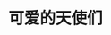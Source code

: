 ---
layout: girls
title: 可爱的天使们
banner: <span title="大家都是我的天使！">排名不分先后</span>
girls:
  - name: 秋山澪
    avatar: https://s2.loli.net/2022/06/02/c3nCYNSDQkT4F2b.jpg
    from: 轻音少女
    url: https://zh.moegirl.org.cn/%E7%A7%8B%E5%B1%B1%E6%BE%AA
    reason: 罗mio赛高！
  - name: 樱岛麻衣
    avatar: https://s2.loli.net/2022/06/02/47ZvJ3aABqrsE8M.webp
    from: 青春猪头少年系列
    url: https://zh.moegirl.org.cn/%E6%A8%B1%E5%B2%9B%E9%BA%BB%E8%A1%A3
    reason: 人活着就是为了樱岛麻衣！
  - name: 日代千鹤
    avatar: https://s2.loli.net/2022/06/02/whaQDlH527LkmoY.webp
    from: ReLIFE
    url: https://zh.moegirl.org.cn/%E6%97%A5%E4%BB%A3%E5%8D%83%E9%B9%A4
    reason: 日代千鹤的笑容由我来守护！
  - name: 薇尔莉特
    avatar: https://s2.loli.net/2022/06/02/kGxXosEuR6a9Ah8.webp
    from: 紫罗兰永恒花园
    url: https://zh.moegirl.org.cn/%E8%96%87%E5%B0%94%E8%8E%89%E7%89%B9%C2%B7%E4%BC%8A%E8%8A%99%E5%8A%A0%E7%99%BB
    reason: 爱情亘古不变，紫罗兰与世长存！
  - name: 我妻善逸
    avatar: https://s2.loli.net/2022/06/02/JNlPkSIe2j5Kwqs.webp
    from: 鬼灭之刃
    url: https://zh.moegirl.org.cn/%E6%88%91%E5%A6%BB%E5%96%84%E9%80%B8
    reason: 集中一点，登峰造极！
  - name: 灶门祢豆子
    avatar: https://s2.loli.net/2022/06/02/UPTrdQD7aCywzev.webp
    from: 鬼灭之刃
    url: https://zh.moegirl.org.cn/%E7%81%B6%E9%97%A8%E7%A5%A2%E8%B1%86%E5%AD%90
    reason: 我妻弥豆子！
  - name: 皮卡丘
    avatar: https://s2.loli.net/2022/06/02/qy4YCt2pUZAKcf7.webp
    from: 神奇宝贝
    url: https://sm.ms/image/qy4YCt2pUZAKcf7
    reason: 皮卡皮卡丘！
  - name: 劳埃德·福杰
    avatar: https://s2.loli.net/2022/06/02/VrYyR1UEojvihz5.jpg
    from: 间谍过家家
    url: https://zh.moegirl.org.cn/%E5%8A%B3%E5%9F%83%E5%BE%B7%C2%B7%E7%A6%8F%E6%9D%B0
    reason: 代号'黄昏'，是个间谍！
  - name: 阿尼亚·福杰
    avatar: https://s2.loli.net/2022/06/02/73nX6vV4dTbi9G5.jpg
    from: 间谍过家家
    url: https://zh.moegirl.org.cn/%E9%98%BF%E5%B0%BC%E4%BA%9A%C2%B7%E7%A6%8F%E6%9D%B0
    reason: 哇库哇库！
  - name: 约尔·福杰
    avatar: https://s2.loli.net/2022/06/02/wg96tdiC4kJTbLG.jpg
    from: 间谍过家家
    url: https://zh.moegirl.org.cn/%E7%BA%A6%E5%B0%94%C2%B7%E7%A6%8F%E6%9D%B0
    reason: 代号'荆棘公主'，是个杀手！
---